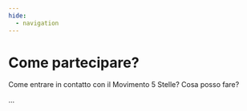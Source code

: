```yaml
---
hide:
  - navigation
---
```

# Come partecipare?

Come entrare in contatto con il Movimento 5 Stelle?
Cosa posso fare?

...

